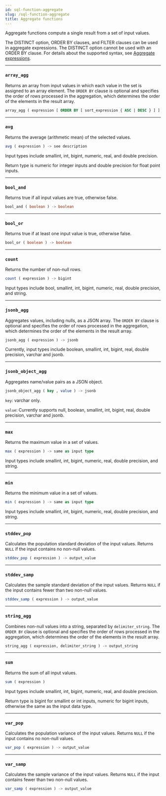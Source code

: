 ```yaml
---
id: sql-function-aggregate
slug: /sql-function-aggregate
title: Aggregate functions
---
```

<head>
  <link rel="canonical" href="https://docs.risingwave.com/docs/current/sql-function-aggregate/" />
</head>

Aggregate functions compute a single result from a set of input values.

The DISTINCT option, ORDER BY clauses, and FILTER clauses can be used in aggregate expressions. The DISTINCT option cannot be used with an ORDER BY clause. For details about the supported syntax, see [Aggregate expressions](/sql/query-syntax/query-syntax-value-exp.md#aggregate-expressions).

---  

### `array_agg`

Returns an array from input values in which each value in the set is assigned to an array element. The `ORDER BY` clause is optional and specifies the order of rows processed in the aggregation, which determines the order of the elements in the result array.

```sql title=Syntax
array_agg ( expression [ ORDER BY [ sort_expression { ASC | DESC } ] ] ) -> output_array       
```  

---  

### `avg`

Returns the average (arithmetic mean) of the selected values.

```sql title=Syntax
avg ( expression ) -> see description   
```  

Input types include smallint, int, bigint, numeric, real, and double precision.

Return type is numeric for integer inputs and double precision for float point inputs.

---  

### `bool_and`

Returns true if all input values are true, otherwise false.

```sql title=Syntax
bool_and ( boolean ) -> boolean
```

---  

### `bool_or`

Returns true if at least one input value is true, otherwise false.

```sql title=Syntax
bool_or ( boolean ) -> boolean
```

---  

### `count`

Returns the number of non-null rows.

```sql title=Syntax  
count ( expression ) -> bigint    
```  

Input types include bool, smallint, int, bigint, numeric, real, double precision, and string.  

---  

### `jsonb_agg`

Aggregates values, including nulls, as a JSON array. The `ORDER BY` clause is optional and specifies the order of rows processed in the aggregation, which determines the order of the elements in the result array.

```sql title=Syntax  
jsonb_agg ( expression ) -> jsonb    
```

Currently, input types include boolean, smallint, int, bigint, real, double precision, varchar and jsonb.

---  

### `jsonb_object_agg`

Aggregates name/value pairs as a JSON object.

```sql title=Syntax  
jsonb_object_agg ( key , value ) -> jsonb   
```

`key`: varchar only.

`value`: Currently supports null, boolean, smallint, int, bigint, real, double precision, varchar and jsonb.

---  

### `max`

Returns the maximum value in a set of values.  

```sql title=Syntax
max ( expression ) -> same as input type    
```  

Input types include smallint, int, bigint, numeric, real, double precision, and string.  

---  

### `min`

Returns the minimum value in a set of values.  

```sql title=Syntax
min ( expression ) -> same as input type  
```  

Input types include smallint, int, bigint, numeric, real, double precision, and string.  

---  

### `stddev_pop`

Calculates the population standard deviation of the input values. Returns `NULL` if the input contains no non-null values.  

```sql title=Syntax
stddev_pop ( expression ) -> output_value
```

---  

### `stddev_samp`

Calculates the sample standard deviation of the input values. Returns `NULL` if the input contains fewer than two non-null values.  

```sql title=Syntax
stddev_samp ( expression ) -> output_value
```

---  

### `string_agg`

Combines non-null values into a string, separated by `delimiter_string`. The `ORDER BY` clause is optional and specifies the order of rows processed in the aggregation, which determines the order of the elements in the result array.

```sql title=Syntax
string_agg ( expression, delimiter_string ) -> output_string  
```

---  

### `sum`

Returns the sum of all input values.  

```sql title=Syntax
sum ( expression )  
```

Input types include smallint, int, bigint, numeric, real, and double precision.

Return type is bigint for smallint or int inputs, numeric for bigint inputs, otherwise the same as the input data type.

---  

### `var_pop`

Calculates the population variance of the input values. Returns `NULL` if the input contains no non-null values.

```sql title=Syntax
var_pop ( expression ) -> output_value
```

---  

### `var_samp`

Calculates the sample variance of the input values. Returns `NULL` if the input contains fewer than two non-null values.

```sql title=Syntax
var_samp ( expression ) -> output_value
```
